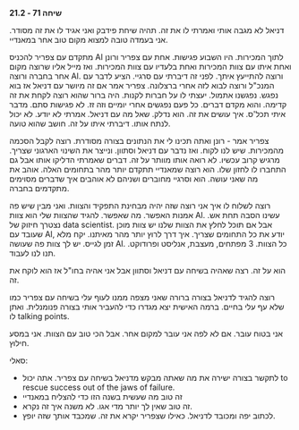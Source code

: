**שיחה 71 \- 21.2**

דניאל לא מגבה אותי ואמרתי לו את זה. תהיה שיחת פידבק ואני אגיד לו את זה מסודר. אני בעמדה טובה למצוא מקום טוב אחר במאנדיי.

מתקדם עם צפריר להכניס AI לתוך המכירות. היו השבוע פגישות. אחת עם צפריר ורונן ואחת איתו עם צוות המכירות ואחת בלעדיו עם צוות המכירות. ואז מייל אליו שרוצה מקום אחר בחברה ורוצה AI. ורוצה להתייעץ איתך. לפני זה דיברתי עם סרגיי. הציע לדבר עם המנכ"ל ורוצה לבוא לזה אחרי ברצלונה. צפריר אמר אם זה מיושר עם דניאל אז בוא נפגש. נפגשנו אתמול. יעצתי לו על חברות לקנות. היה ברור שהוא רוצה לקחת את זה קדימה. והוא מקדם דברים. כל פעם נפגשים אחרי יומיים וזה זז. לא פגישות סתם. מדבר איתי תכל'ס. איך עושים את זה. הוא נדלק. שאל מה עם דניאל. אמרתי לא יודע. לא יכול לנתח אותו. דיברתי איתו על זה. חושב שהוא טועה. 

צפריר אמר \- רונן ואתה תכינו לי את הנתונים בצורה מסודרת. רוצה לקבל הסכמה מהמכירות. שיש לנו לקוח. ואז נדבר עם דניאל וסתוון. ונייצר את השינוי הארגוני שצריך. מרגיש קרוב עכשיו. לא רואה אותו מוותר על זה. דברים שאמרתי הדליקו אותו אבל גם התחברו לו לחזון שלו. הוא רוצה שמאנדיי תתקדם יותר מהר בתחומים האלה. אוהב את מה שאני עושה. הוא וסרגיי מחוברים ושניהם לא אוהבים איך שדברים מסוימים מתקדמים בחברה.

רוצה לשלוח לו איך אני רוצה שזה יהיה מבחינת התפקיד והצוות. ואני מבין שיש פה אמנות האפשר. מה שאפשר. להגיד שהצוות שלי הוא צוות AI. עשינו הסבה תחת אש. נצטרך חיזוק של data scientist. אבל אם תוכל לחלץ את הצוות שלנו יש צוות מוכן שעובד עם AI, יודע את כל התחומים שצריך. איך דרך לרוץ יותר מהר מאיתנו. יקח מלא זמן לגייס. יש לך צוות פה שעושה AI. כל הצוות. 3 מפתחים, מעצבת, אנליסט ופרודוקט. תנו לנו לעבוד. 

הוא על זה. רצה שאהיה בשיחה עם דניאל וסתוון אבל אני אהיה בחו"ל אז הוא לוקח את זה. 

רוצה להגיד לדניאל בצורה ברורה שאני מצפה ממנו לעוף עלי בשיחה עם צפריר כמו שלא עף עלי בחיים. ברמה האישית יצא מגדרו כדי להעביר אותי בצורה פנומנלית. ואתן לו talking points. 

אני בטוח עובר. אם לא לפה אני עובר למקום אחר. אבל הכי טוב עם הצוות. אני במסע חילוץ. 

סאלי:

* לתקשר בצורה ישירה את מה שאתה מבקש מדניאל בשיחה עם צפריר. אתה יכול to rescue success out of the jaws of failure.   
* זה טוב מה שעשית בשנה הזו כדי להצליח במאנדיי  
* זה טוב שאין לך יותר מדי אגו. לא משנה איך זה נקרא.   
* לכתוב יפה ומכובד לדניאל. כאילו שצפריר יקרא את זה. שמכבד אותך שזה יופץ. 

